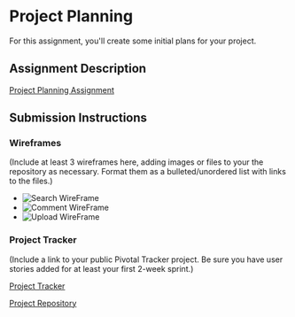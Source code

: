 # Project Planning
For this assignment, you'll create some initial plans for your project.

## Assignment Description
[Project Planning Assignment](https://education.launchcode.org/liftoff/assignments/planning/)

## Submission Instructions

### Wireframes

(Include at least 3 wireframes here, adding images or files to your the repository as necessary. Format them as a bulleted/unordered list with links to the files.)

* ![Search WireFrame](https://user-images.githubusercontent.com/37670375/43372981-3e5d0840-936c-11e8-9960-73a964cac725.jpg)
* ![Comment WireFrame](https://user-images.githubusercontent.com/37670375/43372982-4085e786-936c-11e8-809a-9fe7647e7f40.jpg)
* ![Upload WireFrame](https://user-images.githubusercontent.com/37670375/43372980-3b862390-936c-11e8-87ec-6d88065dde1b.jpg)

### Project Tracker

(Include a link to your public Pivotal Tracker project. Be sure you have user stories added for at least your first 2-week sprint.)

[Project Tracker](https://github.com/PhilosopherKing/philosophy/projects/1)

[Project Repository](https://github.com/PhilosopherKing/philosophy)
